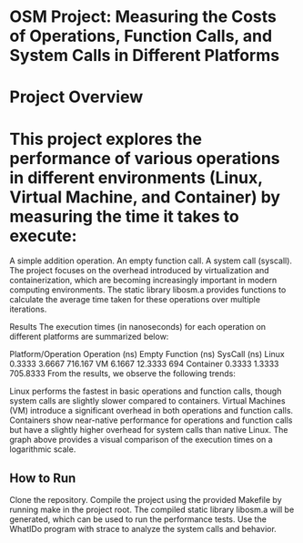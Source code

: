 # OSM Project: Measuring the Costs of Operations, Function Calls, and System Calls in Different Platforms
# Project Overview
# This project explores the performance of various operations in different environments (Linux, Virtual Machine, and Container) by measuring the time it takes to execute:

A simple addition operation.
An empty function call.
A system call (syscall).
The project focuses on the overhead introduced by virtualization and containerization, which are becoming increasingly important in modern computing environments. The static library libosm.a provides functions to calculate the average time taken for these operations over multiple iterations.

Results
The execution times (in nanoseconds) for each operation on different platforms are summarized below:

Platform/Operation	Operation (ns)	Empty Function (ns)	SysCall (ns)
Linux	0.3333	3.6667	716.167
VM	6.1667	12.3333	694
Container	0.3333	1.3333	705.8333
From the results, we observe the following trends:

Linux performs the fastest in basic operations and function calls, though system calls are slightly slower compared to containers.
Virtual Machines (VM) introduce a significant overhead in both operations and function calls.
Containers show near-native performance for operations and function calls but have a slightly higher overhead for system calls than native Linux.
The graph above provides a visual comparison of the execution times on a logarithmic scale.

## How to Run
Clone the repository.
Compile the project using the provided Makefile by running make in the project root.
The compiled static library libosm.a will be generated, which can be used to run the performance tests.
Use the WhatIDo program with strace to analyze the system calls and behavior.

